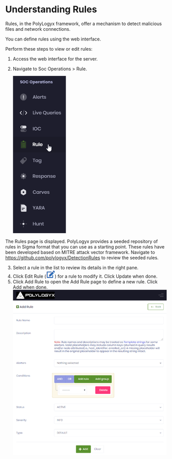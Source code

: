 Understanding Rules
===============
Rules, in the PolyLogyx framework, offer a mechanism to detect malicious files and network connections.  

You can define rules using the web interface. 

Perform these steps to view or edit rules:
1. Access the web interface for the server.
2. Navigate to Soc Operations  > Rule.

     ![add_rule_menu1](https://github.com/preetpoly/test/blob/pooja/add_rule_menu1.png)

  The Rules page is displayed. PolyLogyx provides a seeded repository of rules in Sigma format that you can use as a starting point. These rules have been developed based on MITRE attack vector framework. Navigate to https://github.com/polylogyx/DetectionRules to review the seeded rules.
  
3. Select a rule in the list to review its details in the right pane.  
4. Click Edit Rule (![edit_rule](https://github.com/preetpoly/test/blob/pooja/edit_rule.png)) for a rule to modify it. Click Update when done.
5. Click Add Rule to open the Add Rule page to define a new rule. Click Add when done. 
  ![add_rule_dialog1](https://github.com/preetpoly/test/blob/pooja/add_rule_dialog1.png)
 


 
